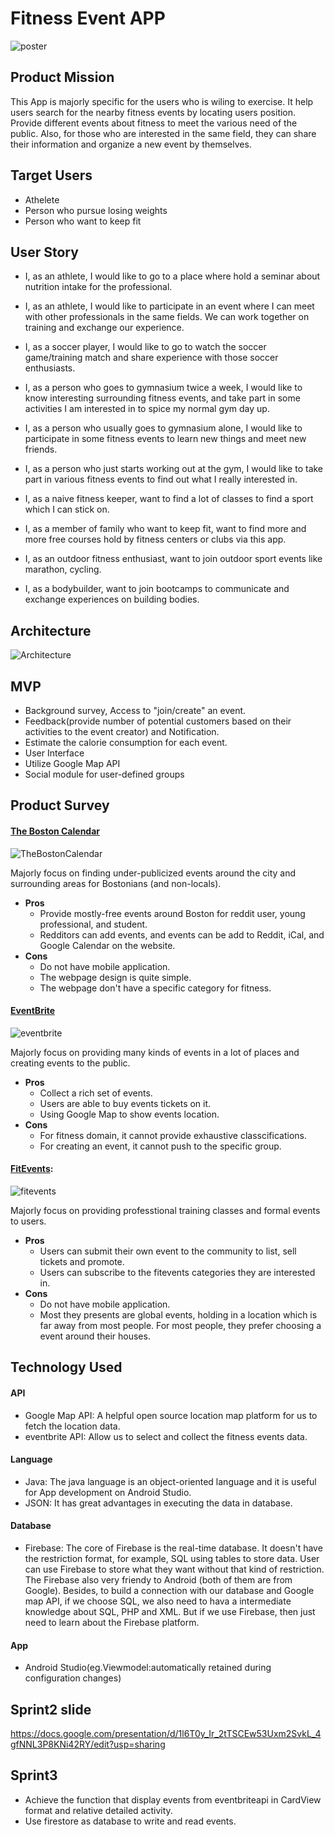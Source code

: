 # Fitness Event APP
![poster](https://user-images.githubusercontent.com/9766409/70569934-e625b100-1b68-11ea-92b5-e759f34bd6cf.png)


## Product Mission
This App is majorly specific for the users who is wiling to exercise. It help users search for the nearby fitness events by locating users position. Provide different events about fitness to meet the various need of the public. Also, for those who are interested in the same field, they can share their information and organize a new event by themselves.

## Target Users
* Athelete
* Person who pursue losing weights
* Person who want to keep fit

## User Story
* I, as an athlete, I would like to go to a place where hold a seminar about nutrition intake for the professional.

* I, as an athlete, I would like to participate in an event where I can meet with other professionals in the same fields. We can work together on training and exchange our experience. 

* I, as a soccer player, I would like to go to watch the soccer game/training match and share experience with those soccer enthusiasts.

* I, as a person who goes to gymnasium twice a week, I would like to know interesting surrounding fitness events, and take part in some activities I am interested in to spice my normal gym day up.

* I, as a person who usually goes to gymnasium alone, I would like to participate in some fitness events to learn new things and meet new friends.

* I, as a person who just starts working out at the gym, I would like to take part in various fitness events to find out what I really interested in.

* I, as a naive fitness keeper, want to find a lot of classes to find a sport which I can stick on.

* I, as a member of family who want to keep fit, want to find more and more free courses hold by fitness centers or clubs via this app.

* I, as an outdoor fitness enthusiast, want to join outdoor sport events like marathon, cycling.

* I, as a bodybuilder, want to join bootcamps to communicate and exchange experiences on building bodies.

## Architecture
![Architecture](https://github.com/Fitness-Event-APP/Fitness/raw/master/img/Architecture.png)


## MVP
* Background survey, Access to "join/create" an event.
* Feedback(provide number of potential customers based on their activities to the event creator) and Notification.
* Estimate the calorie consumption for each event.
* User Interface
* Utilize Google Map API
* Social module for user-defined groups

## Product Survey
#### [The Boston Calendar](https://www.thebostoncalendar.com/)
![TheBostonCalendar](img/TheBostonCalendar.png)

Majorly focus on finding under-publicized events around the city and surrounding areas for Bostonians (and non-locals).
* <strong> Pros </strong>
  * Provide mostly-free events around Boston for reddit user, young professional, and student.
  * Redditors can add events, and events can be add to Reddit, iCal, and Google Calendar on the website.
* <strong> Cons </strong>
  * Do not have mobile application.
  * The webpage design is quite simple.
  * The webpage don't have a specific category for fitness.

#### [EventBrite](https://www.eventbrite.com/d/ma--boston/events/)
![eventbrite](img/eventbrite.png)

Majorly focus on providing many kinds of events in a lot of places and creating events to the public.
* <strong> Pros </strong>
  * Collect a rich set of events.
  * Users are able to buy events tickets on it.
  * Using Google Map to show events location.
* <strong> Cons </strong>
  * For fitness domain, it cannot provide exhaustive classcifications.
  * For creating an event, it cannot push to the specific group.

#### [FitEvents](https://fitevents.com/): 
![fitevents](img/fitevents.png)

Majorly focus on providing professtional training classes and formal events to users. 
* <strong> Pros </strong>
  * Users can submit their own event to the community to list, sell tickets and promote.
  * Users can subscribe to the fitevents categories they are interested in.
* <strong> Cons </strong>
  * Do not have mobile application.
  * Most they presents are global events, holding in a location which is far away from most people. For most people, they prefer choosing a event around their houses. 

## Technology Used
#### API
* Google Map API: A helpful open source location map platform for us to fetch the location data.
* eventbrite API: Allow us to select and collect the fitness events data.

#### Language
* Java: The java language is an object-oriented language and it is useful for App development on Android Studio.
* JSON: It has great advantages in executing the data in database.

#### Database
* Firebase: The core of Firebase is the real-time database. It doesn't have the restriction format, for example, SQL using tables to store data. User can use Firebase to store what they want without that kind of restriction. The Firebase also very friendy to Android (both of them are from Google). Besides, to build a connection with our database and Google map API, if we choose SQL, we also need to hava a intermediate knowledge about SQL, PHP and XML. But if we use Firebase, then just need to learn about the Firebase platform. 

#### App
* Android Studio(eg.Viewmodel:automatically retained during configuration changes)

## Sprint2 slide
https://docs.google.com/presentation/d/1l6T0y_Ir_2tTSCEw53Uxm2SvkL_4gfNNL3P8KNi42RY/edit?usp=sharing

## Sprint3 
* Achieve the function that display events from eventbriteapi in CardView format and relative detailed activity.
* Use firestore as database to write and read events.

